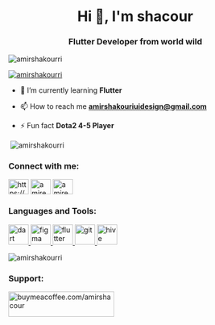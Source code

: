 <h1 align="center">Hi 👋, I'm shacour</h1>
<h3 align="center">Flutter Developer from world wild</h3>

<p align="left"> <img src="https://komarev.com/ghpvc/?username=amirshakourri&label=Profile%20views&color=0e75b6&style=flat" alt="amirshakourri" /> </p>

<p align="left"> <a href="https://github.com/ryo-ma/github-profile-trophy"><img src="https://github-profile-trophy.vercel.app/?username=amirshakourri" alt="amirshakourri" /></a> </p>

- 🌱 I’m currently learning **Flutter**

- 📫 How to reach me **amirshakouriuidesign@gmail.com**

- ⚡ Fun fact **Dota2 4-5 Player**

<p>&nbsp;<img align="center" src="https://github-readme-stats.vercel.app/api?username=amirshakourri&show_icons=true&locale=en" alt="amirshakourri" /></p>

<h3 align="left">Connect with me:</h3>
<p align="left">
<a href="https://linkedin.com/in/https://www.linkedin.com/in/amir-shacour-56492b217?utm_source=share&utm_campaign=share_via&utm_content=profile&utm_medium=android_ap" target="blank"><img align="center" src="https://raw.githubusercontent.com/rahuldkjain/github-profile-readme-generator/master/src/images/icons/Social/linked-in-alt.svg" alt="https://www.linkedin.com/in/amir-shacour-56492b217?utm_source=share&utm_campaign=share_via&utm_content=profile&utm_medium=android_ap" height="30" width="40" /></a>
<a href="https://instagram.com/amireshacour" target="blank"><img align="center" src="https://raw.githubusercontent.com/rahuldkjain/github-profile-readme-generator/master/src/images/icons/Social/instagram.svg" alt="amireshacour" height="30" width="40" /></a>
<a href="https://www.youtube.com/c/amireshacour" target="blank"><img align="center" src="https://raw.githubusercontent.com/rahuldkjain/github-profile-readme-generator/master/src/images/icons/Social/youtube.svg" alt="amireshacour" height="30" width="40" /></a>
</p>

<h3 align="left">Languages and Tools:</h3>
<p align="left"> <a href="https://dart.dev" target="_blank" rel="noreferrer"> <img src="https://www.vectorlogo.zone/logos/dartlang/dartlang-icon.svg" alt="dart" width="40" height="40"/> </a> <a href="https://www.figma.com/" target="_blank" rel="noreferrer"> <img src="https://www.vectorlogo.zone/logos/figma/figma-icon.svg" alt="figma" width="40" height="40"/> </a> <a href="https://flutter.dev" target="_blank" rel="noreferrer"> <img src="https://www.vectorlogo.zone/logos/flutterio/flutterio-icon.svg" alt="flutter" width="40" height="40"/> </a> <a href="https://git-scm.com/" target="_blank" rel="noreferrer"> <img src="https://www.vectorlogo.zone/logos/git-scm/git-scm-icon.svg" alt="git" width="40" height="40"/> </a> <a href="https://hive.apache.org/" target="_blank" rel="noreferrer"> <img src="https://www.vectorlogo.zone/logos/apache_hive/apache_hive-icon.svg" alt="hive" width="40" height="40"/> </a> </p>

<p><img align="left" src="https://github-readme-stats.vercel.app/api/top-langs?username=amirshakourri&show_icons=true&locale=en&layout=compact" alt="amirshakourri" /><br /></p>


<h3 align="left">Support:</h3>
<p><a href="https://www.buymeacoffee.com/buymeacoffee.com/amirshacour"> <img align="left" src="https://cdn.buymeacoffee.com/buttons/v2/default-yellow.png" height="50" width="210" alt="buymeacoffee.com/amirshacour" /></a></p>
